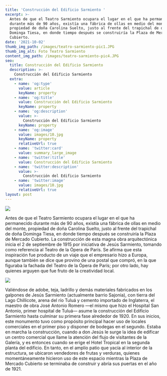 ```yaml
---
title: 'Construcción del Edificio Sarmiento '
excerpt: >-
  Antes de que el Teatro Sarmiento ocupara el lugar en el que ha permanecido
  durante más de 90 años, existía una fábrica de ollas en medio del monte,
  propiedad de doña Carolina Suelto, justo al frente del trapichal de doña
  Dominga Tiesa, en donde tiempo después se construiría la Plaza de Mercado
  Cubierto.
date: '2021-10-02'
thumb_img_path: /images/teatro-sarmiento-pic1.JPG
thumb_img_alt: Foto Teatro Sarmiento
content_img_path: /images/teatro-sarmiento-pic4.JPG
seo:
  title: Construcción del Edificio Sarmiento
  description: >-
    Construcción del Edificio Sarmiento
  extra:
    - name: 'og:type'
      value: article
      keyName: property
    - name: 'og:title'
      value: Construcción del Edificio Sarmiento
      keyName: property
    - name: 'og:description'
      value: >-
        Construcción del Edificio Sarmiento
      keyName: property
    - name: 'og:image'
      value: images/10.jpg
      keyName: property
      relativeUrl: true
    - name: 'twitter:card'
      value: summary_large_image
    - name: 'twitter:title'
      value: Construcción del Edificio Sarmiento
    - name: 'twitter:description'
      value: >-
        Construcción del Edificio Sarmiento
    - name: 'twitter:image'
      value: images/10.jpg
      relativeUrl: true
layout: post
---
```

![](/images/teatro_sarmiento.jpg)

Antes de que el Teatro Sarmiento ocupara el lugar en el que ha permanecido durante más de 90 años, existía una fábrica de ollas en medio del monte, propiedad de doña Carolina Suelto, justo al frente del trapichal de doña Dominga Tiesa, en donde tiempo después se construiría la Plaza de Mercado Cubierto. La construcción de esta magna obra arquitectónica inicia el 2 de septiembre de 1915 por iniciativa de Jesús Sarmiento, tomando como referencia al Teatro de la Ópera de París. Se afirma que esta inspiración fue producto de un viaje que el empresario hizo a Europa, aunque también se dice que provino de una postal que compró, en la que figuraba la fachada del Teatro de la Ópera de París; por otro lado, hay quienes arguyen que fue fruto de la creatividad local.

![](/images/Foto%2002.jpg)

Valiéndose de adobe, teja, ladrillo y demás materiales fabricados en los galpones de Jesús Sarmiento (actualmente barrio Sajonia), con tierra del Lago Chillicote, arena del río Tuluá y cemento importado de Inglaterra, el maestro de obra José Antonio Romero —el mismo que hizo el Hospital San Antonio, primer hospital de Tuluá— asume la construcción del Edificio Sarmiento hasta culminar su primera fase alrededor de 1920. En sus inicios, este monumento tuvo como propósito principal hacer uso de locales comerciales en el primer piso y disponer de bodegas en el segundo. Estaba en marcha la construcción, cuando a don Jesús le surge la idea de edificar un centro comercial que llame la atención del flujo de visitantes de la Galería, y es entonces cuando se erige el Hotel Tropical en la segunda planta del edificio. En tanto, en el amplio patio que yacía al interior de la estructura, se ubicaron vendedores de frutas y verduras, quienes momentáneamente hicieron uso de este espacio mientras la Plaza de Mercado Cubierto se terminaba de construir y abría sus puertas en el año de 1921.
